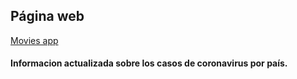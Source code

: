 
## Página web
[Movies app](https://movieswikiapp.netlify.app)
#### Informacion actualizada sobre los casos de coronavirus por país.
